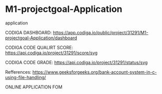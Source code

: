 # M1-projectgoal-Application
application


CODIGA DASHBOARD: https://app.codiga.io/public/project/31291/M1-projectgoal-Application/dashboard


CODIGA CODE QUALIRT SCORE: https://api.codiga.io/project/31291/score/svg


CODIGA CODE GRADE: https://api.codiga.io/project/31291/status/svg


Refferences: https://www.geeksforgeeks.org/bank-account-system-in-c-using-file-handling/

ONLINE APPLICATION FOM


